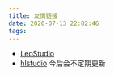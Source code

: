 ```yaml
---
title: 友情链接
date: 2020-07-13 22:02:46
tags:
---
```

- [LeoStudio](https://leostudiooo.github.io)
- [hlstudio](http://hlstudio.haku.ren)
今后会不定期更新
